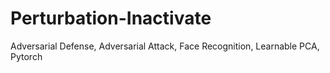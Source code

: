 # Perturbation-Inactivate
Adversarial Defense, Adversarial Attack, Face Recognition, Learnable PCA, Pytorch
